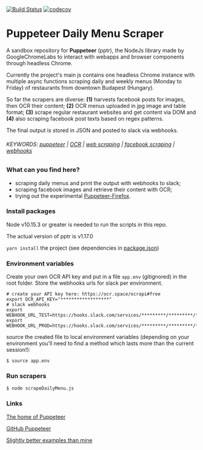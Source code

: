 [![Build Status](https://travis-ci.com/theDavidBarton/puppeteer-daily-menu-scraper.svg?branch=master)](https://travis-ci.com/theDavidBarton/puppeteer-daily-menu-scraper) [![codecov](https://img.shields.io/codecov/c/github/theDavidBarton/puppeteer-daily-menu-scraper/master.svg)](https://codecov.io/gh/theDavidBarton/puppeteer-daily-menu-scraper)


# Puppeteer Daily Menu Scraper

A sandbox repository for **Puppeteer** (pptr), the NodeJs library made by GoogleChromeLabs to interact with webapps and browser components through headless Chrome.

Currently the project's main js contains one headless Chrome instance with multiple async functions scraping daily and weekly menus (Monday to Friday) of restaurants from downtown Budapest (Hungary).

So far the scrapers are diverse: **(1)** harvests facebook posts for images, then OCR their content; **(2)** OCR menus uploaded in jpg image and table format; **(3)** scrape regular restaurant websites and get content via DOM and **(4)** also scraping facebook post texts based on regex patterns.

The final output is stored in JSON and posted to slack via webhooks.


###### KEYWORDS: [puppeteer](https://github.com/search?q=puppeteer) | [OCR](https://github.com/search?q=ocr) | [web scraping](https://github.com/search?q=web+scraping) | [facebook scraping](https://github.com/search?q=facebook+scraping) | [webhooks](https://github.com/search?q=webhooks)


### What can you find here?

- scraping daily menus and print the output with webhooks to slack;
- scraping facebook images and retrieve their content with OCR;
- trying out the experimental [Puppeteer-Firefox](https://aslushnikov.github.io/ispuppeteerfirefoxready/).

### Install packages

Node v10.15.3 or greater is needed to run the scripts in this repo.

The actual version of pptr is v1.17.0

`yarn install` the project (see dependencies in [package.json](/package.json))

### Environment variables

Create your own OCR API key and put in a file `app.env` (gitignored) in the root folder. Store the webhooks urls for slack per environment.

```shell_session
# create your API key here: https://ocr.space/ocrapi#free
export OCR_API_KEY="******************"
# slack webhooks
export WEBHOOK_URL_TEST=https://hooks.slack.com/services/*********/*********/************************
export WEBHOOK_URL_PROD=https://hooks.slack.com/services/*********/*********/************************

```

source the created file to local environment variables (depending on your environment you'll need to find a method which lasts more than the current session!):

```shell_session
$ source app.env
```

### Run scrapers

```shell_session
$ node scrapeDailyMenu.js
```

### Links

[The home of Puppeteer](https://pptr.dev)

[GitHub Puppeteer](https://github.com/GoogleChrome/puppeteer)

[Slightly better examples than mine](https://github.com/GoogleChromeLabs/puppeteer-examples)
